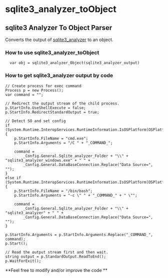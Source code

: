 # sqlite3_analyzer_toObject
## sqlite3 Analyzer To Object Parser

Converts the output of [sqlite3_analyzer](https://www.sqlite.org/sqlanalyze.html) to an object.

### How to use sqlite3_analyzer_toObject
```
  var obj = sqlite3_analyzer_Object(sqlite3_analyzer_output)
```
### How to get sqlite3_analyzer output by code
```
// Create process for exec command
Process p = new Process();
var command = "";

// Redirect the output stream of the child process.
p.StartInfo.UseShellExecute = false;
p.StartInfo.RedirectStandardOutput = true;

// Detect SO and set config
if (System.Runtime.InteropServices.RuntimeInformation.IsOSPlatform(OSPlatform.Windows))
{
    p.StartInfo.FileName = "cmd.exe";
    p.StartInfo.Arguments = "/C " + "_COMMAND_";

    command = 
        _Config.General.Sqlite_analyzer_Folder + "\\" + "sqlite3_analyzer_windows.exe" + " " +
        _Config.General.DataBaseConnection.Replace("Data Source=", "");
}
else if (System.Runtime.InteropServices.RuntimeInformation.IsOSPlatform(OSPlatform.Linux))
{
    p.StartInfo.FileName = "/bin/bash";
    p.StartInfo.Arguments = "-c \" " + "_COMMAND_" + " \"";

    command = 
        _Config.General.Sqlite_analyzer_Folder + "\\" + "sqlite3_analyzer" + " " +
        _Config.General.DataBaseConnection.Replace("Data Source=", "");
}

p.StartInfo.Arguments = p.StartInfo.Arguments.Replace("_COMMAND_", command);
p.Start();

// Read the output stream first and then wait.
string output = p.StandardOutput.ReadToEnd();
p.WaitForExit();
```

**Feel free to modify and/or improve the code **

